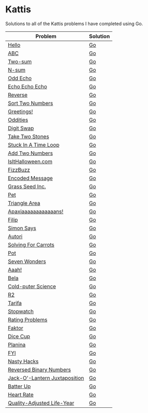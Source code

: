 # Kattis
Solutions to all of the Kattis problems I have completed using Go.

| Problem | Solution |
| ------ | ------|
| [Hello](https://open.kattis.com/problems/hello) | [Go](Go/hello.go) |
| [ABC](https://open.kattis.com/problems/abc) | [Go](Go/abc.go) |
| [Two-sum](https://open.kattis.com/problems/twosum) | [Go](Go/twosum.go) |
| [N-sum](https://open.kattis.com/problems/nsum) | [Go](Go/nsum.go) |
| [Odd Echo](https://open.kattis.com/problems/oddecho) | [Go](Go/oddecho.go )|
| [Echo Echo Echo](https://open.kattis.com/problems/echoechoecho) | [Go](Go/echoechoecho.go) |
| [Reverse](https://open.kattis.com/problems/ofugsnuid) | [Go](Go/ofugsnuid.go) |
| [Sort Two Numbers](https://open.kattis.com/problems/sorttwonumbers) | [Go](Go/sorttwonumbers.go) |
| [Greetings!](https://open.kattis.com/problems/greetings2) | [Go](Go/greetings2.go) |
| [Oddities](https://open.kattis.com/problems/oddities) | [Go](Go/oddities.go) |
| [Digit Swap](https://open.kattis.com/problems/digitswap) | [Go](Go/digitswap.go) |
| [Take Two Stones](https://open.kattis.com/problems/twostones) | [Go](Go/twostones.go) |
| [Stuck In A Time Loop](https://open.kattis.com/problems/timeloop) | [Go](Go/timeloop.go) |
| [Add Two Numbers](https://open.kattis.com/problems/addtwonumbers) | [Go](Go/addtwonumbers.go) |
| [IsItHalloween.com](https://open.kattis.com/problems/isithalloween) | [Go](Go/isithalloween.go) |
| [FizzBuzz](https://open.kattis.com/problems/fizzbuzz) | [Go](Go/fizzbuzz.go) |
| [Encoded Message](https://open.kattis.com/problems/encodedmessage) | [Go](Go/encodedmessage.go) |
| [Grass Seed Inc.](https://open.kattis.com/problems/grassseed) | [Go](Go/grassseed.go) |
| [Pet](https://open.kattis.com/problems/pet) | [Go](Go/pet.go) |
| [Triangle Area](https://open.kattis.com/problems/triarea) | [Go](Go/triarea.go) |
| [Apaxiaaaaaaaaaaaans!](https://open.kattis.com/problems/apaxiaaans) | [Go](Go/apaxiaaans.go) |
| [Filip](https://open.kattis.com/problems/filip) | [Go](Go/filip.go) |
| [Simon Says](https://open.kattis.com/problems/simonsays) | [Go](Go/simonsays.go) |
| [Autori](https://open.kattis.com/problems/autori) | [Go](Go/autori.go) |
| [Solving For Carrots](https://open.kattis.com/problems/carrots) | [Go](Go/carrots.go) |
| [Pot](https://open.kattis.com/problems/pot) | [Go](Go/pot.go) |
| [Seven Wonders](https://open.kattis.com/problems/sevenwonders) | [Go](Go/sevenwonders.go) |
| [Aaah!](https://open.kattis.com/problems/aaah) | [Go](Go/aaah.go) |
| [Bela](https://open.kattis.com/problems/bela) | [Go](Go/bela.go) |
| [Cold-puter Science](https://open.kattis.com/problems/cold) | [Go](Go/cold.go) |
| [R2](https://open.kattis.com/problems/r2) | [Go](Go/r2.go) |
| [Tarifa](https://open.kattis.com/problems/tarifa) | [Go](Go/tarifa.go) |
| [Stopwatch](https://open.kattis.com/problems/stopwatch) | [Go](Go/stopwatch.go) |
| [Rating Problems](https://open.kattis.com/problems/ratingproblems) | [Go](Go/ratingproblems.go) |
| [Faktor](https://open.kattis.com/problems/faktor) | [Go](Go/faktor.go) |
| [Dice Cup](https://open.kattis.com/problems/dicecup) | [Go](Go/dicecup.go) |
| [Planina](https://open.kattis.com/problems/planina) | [Go](Go/planina.go) |
| [FYI](https://open.kattis.com/problems/fyi) | [Go](Go/fyi.go) |
| [Nasty Hacks](https://open.kattis.com/problems/nastyhacks) | [Go](Go/nastyhacks.go) |
| [Reversed Binary Numbers](https://open.kattis.com/problems/reversebinary) | [Go](Go/reversebinary.go) |
| [Jack-O'-Lantern Juxtaposition](https://open.kattis.com/problems/jackolanternjuxtaposition) | [Go](Go/jackolanternjuxtaposition.go) |
| [Batter Up](https://open.kattis.com/problems/batterup) | [Go](Go/batterup.go) |
| [Heart Rate](https://open.kattis.com/problems/heartrate) | [Go](Go/heartrate.go) |
| [Quality-Adjusted Life-Year](https://open.kattis.com/problems/qaly) | [Go](Go/qaly.go) |
